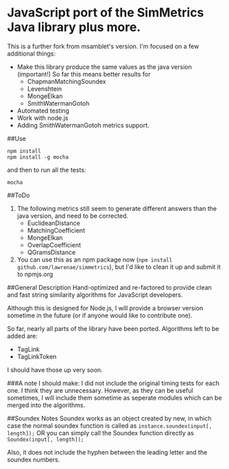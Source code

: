 JavaScript port of the SimMetrics Java library plus more.
===

This is a further fork from msamblet's version. I'm focused on a few additional things:
- Make this library produce the same values as the java version (important!) So far this means better results for
	- ChapmanMatchingSoundex
	- Levenshtein
	- MongeElkan
	- SmithWatermanGotoh
- Automated testing
- Work with node.js
- Adding SmithWatermanGotoh metrics support.

##Use
```
npm install
npm install -g mocha
```
and then to run all the tests:
```
mocha
```

##ToDo
1. The following metrics still seem to generate different answers than the java version, and need to be corrected.
   - EuclideanDistance
   - MatchingCoefficient
   - MongeElkan
   - OverlapCoefficient
   - QGramsDistance
2. You can use this as an npm package now (`npm install github.com/lawrenae/simmetrics`), but I'd like to clean it up and submit it to npmjs.org

##General Description
Hand-optimized and re-factored to provide clean and fast string similarity algorithms for JavaScript developers.

Although this is designed for Node.js, I will provide a browser version sometime in the future (or if anyone would like to contribute one).

So far, nearly all parts of the library have been ported. Algorithms left to be added are:

- TagLink
- TagLinkToken

I should have those up very soon.

###A note I should make:
I did not include the original timing tests for each one. I think they are unnecessary. However, as they can be useful sometimes, I will include them sometime as seperate modules which can be merged into the algorithms.

##Soundex Notes
Soundex works as an object created by new, in which case the normal soundex function is called as `instance.soundex(input[, length]);` OR you can simply call the Soundex function directly as `Soundex(input[, length]);`

Also, it does not include the hyphen between the leading letter and the soundex numbers.
